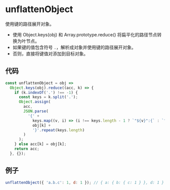 # unflattenObject

使用键的路径展开对象。

- 使用 Object.keys(obj) 和 Array.prototype.reduce() 将扁平化的路径节点转换为叶节点。
- 如果键的值包含符号 `.`，解析成对象并使用键的路径展开对象。
- 否则，直接将键值对添加到目标对象。

## 代码

```js
const unflattenObject = obj =>
  Object.keys(obj).reduce((acc, k) => {
    if (k.indexOf('.') !== -1) {
      const keys = k.split('.');
      Object.assign(
        acc,
        JSON.parse(
          '{' +
            keys.map((v, i) => (i !== keys.length - 1 ? `"${v}":{` : `"${v}":`)).join('') +
            obj[k] +
            '}'.repeat(keys.length)
        )
      );
    } else acc[k] = obj[k];
    return acc;
  }, {});
```

## 例子

```js
unflattenObject({ 'a.b.c': 1, d: 1 }); // { a: { b: { c: 1 } }, d: 1 }
```
